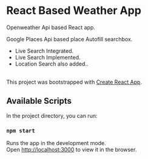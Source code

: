 # React Based Weather App

Openweather Api based React app.

Google Places Api based place Autofill searchbox.

<ul>
<li>
Live Search Integrated.<br> 
</li>
<li>
Live Search Implemented.<br> 
</li>
<li>
Location Search also added..<br> 
</li>

<br>
</ul>

This project was bootstrapped with [Create React App](https://github.com/facebook/create-react-app).

## Available Scripts

In the project directory, you can run:

### `npm start`

Runs the app in the development mode.\
Open [http://localhost:3000](http://localhost:3000) to view it in the browser.
